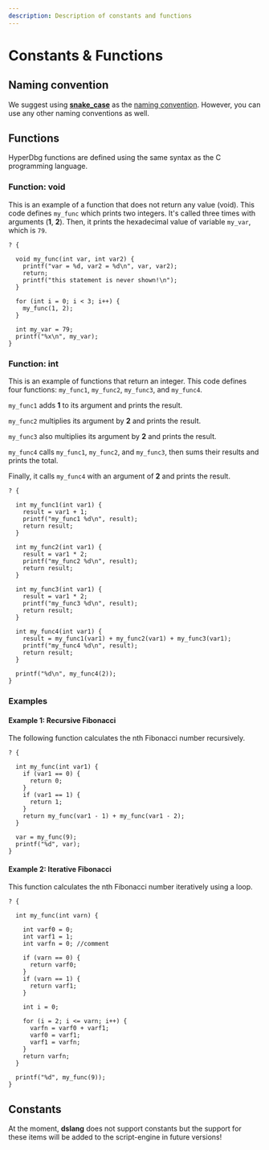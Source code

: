 ```yaml
---
description: Description of constants and functions
---
```


# Constants & Functions

## Naming convention

We suggest using [**snake\_case**](https://en.wikipedia.org/wiki/Snake\_case) as the [naming convention](https://en.wikipedia.org/wiki/Naming\_convention\_\(programming\)). However, you can use any other naming conventions as well.

## Functions

HyperDbg functions are defined using the same syntax as the C programming language.

### Function: void

This is an example of a function that does not return any value (void). This code defines `my_func` which prints two integers. It's called three times with arguments (**1**, **2**). Then, it prints the hexadecimal value of variable `my_var`, which is `79`.

```clike
? {
    
  void my_func(int var, int var2) {
    printf("var = %d, var2 = %d\n", var, var2);
    return;
    printf("this statement is never shown!\n");
  }
  
  for (int i = 0; i < 3; i++) {
    my_func(1, 2);
  }

  int my_var = 79;
  printf("%x\n", my_var);
}
```

### Function: int

This is an example of functions that return an integer. This code defines four functions: `my_func1`, `my_func2`, `my_func3`, and `my_func4`.

`my_func1` adds **1** to its argument and prints the result.

`my_func2` multiplies its argument by **2** and prints the result.

`my_func3` also multiplies its argument by **2** and prints the result.

`my_func4` calls `my_func1`, `my_func2`, and `my_func3`, then sums their results and prints the total.&#x20;

Finally, it calls `my_func4` with an argument of **2** and prints the result.

```clike
? {
    
  int my_func1(int var1) {
    result = var1 + 1;
    printf("my_func1 %d\n", result);
    return result;
  }
  
  int my_func2(int var1) {
    result = var1 * 2;
    printf("my_func2 %d\n", result);
    return result;
  }
  
  int my_func3(int var1) {
    result = var1 * 2;
    printf("my_func3 %d\n", result);
    return result;
  }
  
  int my_func4(int var1) {
    result = my_func1(var1) + my_func2(var1) + my_func3(var1);
    printf("my_func4 %d\n", result);
    return result;
  }

  printf("%d\n", my_func4(2));
}
```

### Examples

#### Example 1: Recursive Fibonacci

The following function calculates the nth Fibonacci number recursively.

```clike
? {

  int my_func(int var1) {
    if (var1 == 0) {
      return 0;
    }
    if (var1 == 1) {
      return 1;
    }
    return my_func(var1 - 1) + my_func(var1 - 2);
  }
  
  var = my_func(9);
  printf("%d", var);
}
```

#### Example 2: Iterative Fibonacci

This function calculates the nth Fibonacci number iteratively using a loop.

```clike
? {

  int my_func(int varn) {
      
    int varf0 = 0;
    int varf1 = 1;
    int varfn = 0; //comment

    if (varn == 0) {
      return varf0;
    }
    if (varn == 1) {
      return varf1;
    }

    int i = 0;
    
    for (i = 2; i <= varn; i++) {
      varfn = varf0 + varf1;
      varf0 = varf1;
      varf1 = varfn;
    }
    return varfn;
  }
  
  printf("%d", my_func(9));
}
```

## Constants

At the moment, **dslang** does not support constants but the support for these items will be added to the script-engine in future versions!
